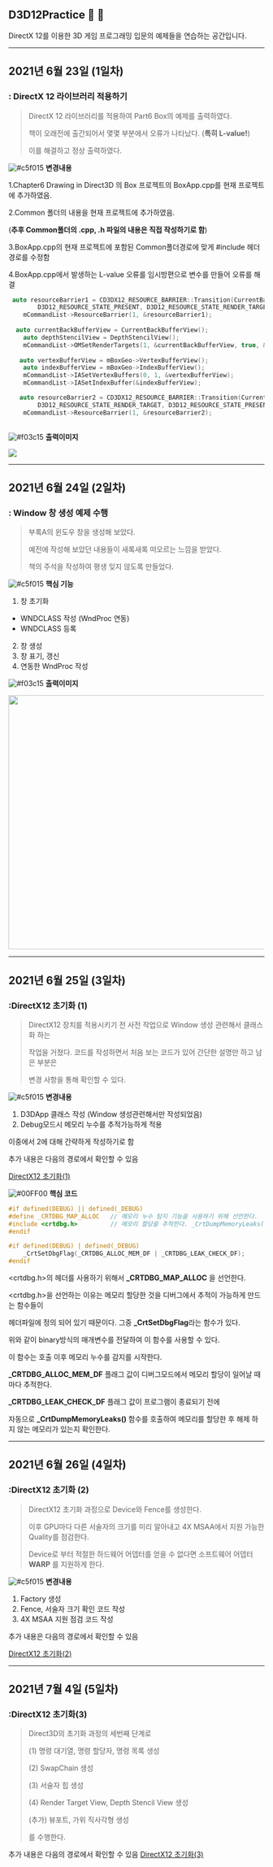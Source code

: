 ## D3D12Practice :rocket: :metal: 
DirectX 12를 이용한 3D 게임 프로그래밍 입문의 예제들을 연습하는 공간입니다.

--------------------------------------------------------------------------------
## 2021년 6월 23일 (1일차)

### : DirectX 12 라이브러리 적용하기


> DirectX 12 라이브러리를 적용하여 Part6 Box의 예제를 출력하였다. 
> 
> 책이 오래전에 출간되어서 몇몇 부분에서 오류가 나타났다. (**특히 L-value!**) 
> 
> 이를 해결하고 정상 출력하였다. 


![#c5f015](https://via.placeholder.com/15/c5f015/000000?text=+) **변경내용** 

1.Chapter6 Drawing in Direct3D 의 Box 프로젝트의 BoxApp.cpp를 현재 프로젝트에 추가하였음. 

2.Common 폴더의 내용을 현재 프로젝트에 추가하였음. 

(**추후 Common폴더의 .cpp, .h 파일의 내용은 직접 작성하기로 함**) 

3.BoxApp.cpp의 현재 프로젝트에 포함된 Common폴더경로에 맞게 #include 헤더경로를 수정함 

4.BoxApp.cpp에서 발생하는 L-value 오류를 임시방편으로 변수를 만들어 오류를 해결 

```c++ 
 auto resourceBarrier1 = CD3DX12_RESOURCE_BARRIER::Transition(CurrentBackBuffer(), 
        D3D12_RESOURCE_STATE_PRESENT, D3D12_RESOURCE_STATE_RENDER_TARGET); 
	mCommandList->ResourceBarrier(1, &resourceBarrier1); 
  
  auto currentBackBufferView = CurrentBackBufferView(); 
    auto depthStencilView = DepthStencilView(); 
	mCommandList->OMSetRenderTargets(1, &currentBackBufferView, true, &depthStencilView); 
  
   auto vertexBufferView = mBoxGeo->VertexBufferView(); 
    auto indexBufferView = mBoxGeo->IndexBufferView(); 
	mCommandList->IASetVertexBuffers(0, 1, &vertexBufferView); 
	mCommandList->IASetIndexBuffer(&indexBufferView); 

   auto resourceBarrier2 = CD3DX12_RESOURCE_BARRIER::Transition(CurrentBackBuffer(), 
        D3D12_RESOURCE_STATE_RENDER_TARGET, D3D12_RESOURCE_STATE_PRESENT); 
	mCommandList->ResourceBarrier(1, &resourceBarrier2); 
  
```

![#f03c15](https://via.placeholder.com/15/f03c15/000000?text=+)  **출력이미지** 

<img src="OutputImage/directx12_2021_6_23_output1.PNG"> 

--------------------------------------------------------------------------------
## 2021년 6월 24일 (2일차)

### : Window 창 생성 예제 수행

> 부록A의 윈도우 창을 생성해 보았다.
>
> 예전에 작성해 보았던 내용들이 새록새록 떠오르는 느낌을 받았다.
> 
> 책의 주석을 작성하여 평생 잊지 않도록 만들었다.

![#c5f015](https://via.placeholder.com/15/c5f015/000000?text=+) **핵심 기능**
1. 창 초기화
 * WNDCLASS 작성 (WndProc 연동)
 * WNDCLASS 등록
2. 창 생성
3. 창 표기, 갱신
4. 연동한 WndProc 작성


![#f03c15](https://via.placeholder.com/15/f03c15/000000?text=+)  **출력이미지** 

<img src="OutputImage/directx12_2021_6_24_output1.PNG" width ="1000" height = "500"> 

--------------------------------------------------------------------------------
## 2021년 6월 25일 (3일차)

### :DirectX12 초기화 (1)

> DirectX12 장치를 적용시키기 전 사전 작업으로 Window 생성 관련해서 클래스화 하는
> 
> 작업을 거쳤다. 코드를 작성하면서 처음 보는 코드가 있어 간단한 설명만 하고 남은 부분은
> 
> 변경 사항을 통해 확인할 수 있다.

![#c5f015](https://via.placeholder.com/15/c5f015/000000?text=+) **변경내용** 

1. D3DApp 클래스 작성 (Window 생성관련해서만 작성되었음)
2. Debug모드시 메모리 누수를 추적가능하게 적용

이중에서 2에 대해 간략하게 작성하기로 함

추가 내용은 다음의 경로에서 확인할 수 있음

[DirectX12 초기화(1)](https://iorez.github.io/Categori/DirectX12/DirectX12Beginner/DirectX12%20Init(1).html)

![#00FF00](https://via.placeholder.com/15/00FF00/000000?text=+) **핵심 코드**

```c++
#if defined(DEBUG) || defined(_DEBUG)
#define _CRTDBG_MAP_ALLOC	// 메모리 누수 탐지 기능을 사용하기 위해 선언한다.
#include <crtdbg.h>			// 메모리 할당을 추적한다. _CrtDumpMemoryLeaks(), _CrtSetDbgFlag()
#endif

#if defined(DEBUG) | defined(_DEBUG)
	_CrtSetDbgFlag(_CRTDBG_ALLOC_MEM_DF | _CRTDBG_LEAK_CHECK_DF);
#endif

```

<crtdbg.h>의 헤더를 사용하기 위해서 **_CRTDBG_MAP_ALLOC** 을 선언한다.

<crtdbg.h>을 선언하는 이유는 메모리 할당한 것을 디버그에서 추적이 가능하게 만드는 함수들이

헤더파일에 정의 되어 있기 때문이다. 그중 **_CrtSetDbgFlag**라는 함수가 있다.

위와 같이 binary방식의 매개변수를 전달하여 이 함수를 사용할 수 있다.

이 함수는 호출 이후 메모리 누수를 감지를 시작한다. 

**_CRTDBG_ALLOC_MEM_DF** 플래그 값이 디버그모드에서 메모리 할당이 일어날 때 마다 추적한다.

**_CRTDBG_LEAK_CHECK_DF** 플래그 값이 프로그램이 종료되기 전에 

자동으로 **_CrtDumpMemoryLeaks()** 함수를 호출하여 메모리를 할당한 후 해제 하지 않는 메모리가 있는지 확인한다.

--------------------------------------------------------------------------------
## 2021년 6월 26일 (4일차)
### :DirectX12 초기화 (2)

> DirectX12 초기화 과정으로 Device와 Fence를 생성한다. 
> 
> 이후 GPU마다 다른 서술자의 크기를 미리 알아내고 4X MSAA에서 지원 가능한 Quality를 점검한다.
> 
> Device로 부터 적절한 하드웨어 어뎁터를 얻을 수 없다면 소프트웨어 어뎁터 **WARP** 를 지원하게 한다. 

![#c5f015](https://via.placeholder.com/15/c5f015/000000?text=+) **변경내용**

1. Factory 생성
2. Fence, 서술자 크기 확인 코드 작성
3. 4X MSAA 지원 점검 코드 작성

추가 내용은 다음의 경로에서 확인할 수 있음

[DirectX12 초기화(2)](https://iorez.github.io/Categori/DirectX12/DirectX12Beginner/DirectX12%20Init(2).html)

--------------------------------------------------------------------------------
## 2021년 7월 4일 (5일차)
### :DirectX12 초기화(3) 


> Direct3D의 초기화 과정의 세번째 단계로 
> 
> (1) 명령 대기열, 명령 할당자, 명령 목록 생성
> 
> (2) SwapChain 생성
> 
> (3) 서술자 힙 생성
> 
> (4) Render Target View, Depth Stencil View 생성
> 
> (추가) 뷰포트, 가위 직사각형 생성
> 
> 를 수행한다.

추가 내용은 다음의 경로에서 확인할 수 있음
[DirectX12 초기화(3)](https://iorez.github.io/Categori/DirectX12/DirectX12Beginner/DirectX12%20Init(3).html)
